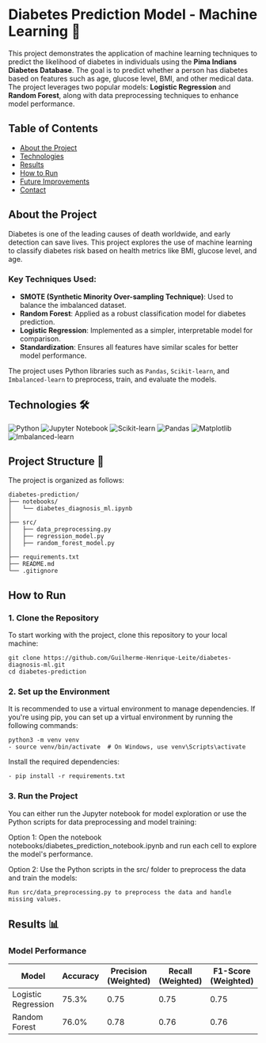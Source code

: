 # Diabetes Prediction Model - Machine Learning 🚀

This project demonstrates the application of machine learning techniques to predict the likelihood of diabetes in individuals using the **Pima Indians Diabetes Database**. The goal is to predict whether a person has diabetes based on features such as age, glucose level, BMI, and other medical data. The project leverages two popular models: **Logistic Regression** and **Random Forest**, along with data preprocessing techniques to enhance model performance.

## Table of Contents
- [About the Project](#about-the-project)
- [Technologies](#technologies)
- [Results](#results)
- [How to Run](#how-to-run)
- [Future Improvements](#future-improvements)
- [Contact](#contact)

## About the Project 
Diabetes is one of the leading causes of death worldwide, and early detection can save lives. This project explores the use of machine learning to classify diabetes risk based on health metrics like BMI, glucose level, and age.

### Key Techniques Used:
- **SMOTE (Synthetic Minority Over-sampling Technique)**: Used to balance the imbalanced dataset.
- **Random Forest**: Applied as a robust classification model for diabetes prediction.
- **Logistic Regression**: Implemented as a simpler, interpretable model for comparison.
- **Standardization**: Ensures all features have similar scales for better model performance.

The project uses Python libraries such as `Pandas`, `Scikit-learn`, and `Imbalanced-learn` to preprocess, train, and evaluate the models.

## Technologies 🛠️

![Python](https://img.shields.io/badge/Python-3.12-blue?logo=python)
![Jupyter Notebook](https://img.shields.io/badge/Jupyter%20Notebook-orange?logo=jupyter)
![Scikit-learn](https://img.shields.io/badge/Scikit--learn-0.24.2-orange)
![Pandas](https://img.shields.io/badge/Pandas-1.5.2-blue?logo=pandas)
![Matplotlib](https://img.shields.io/badge/Matplotlib-Seaborn-brightgreen)
![Imbalanced-learn](https://img.shields.io/badge/Imbalanced--learn-0.9.1-red)


## Project Structure 📁

The project is organized as follows:
```
diabetes-prediction/
├── notebooks/
│   └── diabetes_diagnosis_ml.ipynb
│
├── src/
│   ├── data_preprocessing.py
│   ├── regression_model.py
│   ├── random_forest_model.py
│
├── requirements.txt
├── README.md
└── .gitignore
```

## How to Run

### 1. Clone the Repository

To start working with the project, clone this repository to your local machine:

```
git clone https://github.com/Guilherme-Henrique-Leite/diabetes-diagnosis-ml.git
cd diabetes-prediction
```

### 2. Set up the Environment
It is recommended to use a virtual environment to manage dependencies. If you're using pip, you can set up a virtual environment by running the following commands:
  ```
  python3 -m venv venv
  - source venv/bin/activate  # On Windows, use venv\Scripts\activate
  ```

Install the required dependencies:
  ```
  - pip install -r requirements.txt
  ```

### 3. Run the Project
You can either run the Jupyter notebook for model exploration or use the Python scripts for data preprocessing and model training:

Option 1: Open the notebook notebooks/diabetes_prediction_notebook.ipynb and run each cell to explore the model's performance.

Option 2: Use the Python scripts in the src/ folder to preprocess the data and train the models:
```
Run src/data_preprocessing.py to preprocess the data and handle missing values.
```

## Results 📊

### Model Performance
| Model                | Accuracy | Precision (Weighted) | Recall (Weighted) | F1-Score (Weighted) |
|----------------------|----------|-----------------------|-------------------|---------------------|
| Logistic Regression  | 75.3%    | 0.75                  | 0.75              | 0.75                |
| Random Forest        | 76.0%    | 0.78                  | 0.76              | 0.76                |
